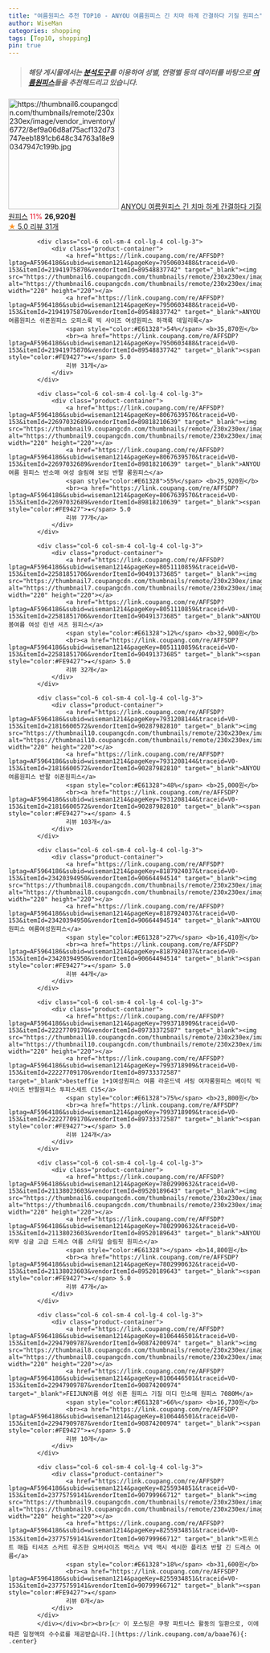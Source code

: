 ```yaml
---
title: "여름원피스 추천 TOP10 - ANYOU 여름원피스 긴 치마 하계 간결하다 기질 원피스"
author: WiseMan
categories: shopping
tags: [Top10, shopping]
pin: true
---
```


> ##### 해당 게시물에서는 [**분석도구**](https://itemscout.io/)를 이용하여 **성별**, **연령별** 등의 데이터를 바탕으로 [**여름원피스**](https://link.coupang.com/a/baae76)들을 추천해드리고 있습니다.
<div class="container"><div class="row">
            <div class="col-6 col-sm-4 col-lg-4 col-lg-3">
                <div class="product-container">
                    <a href="https://link.coupang.com/re/AFFSDP?lptag=AF5964186&subid=wiseman1214&pageKey=7959079979&traceid=V0-153&itemId=22001640524&vendorItemId=90896635881" target="_blank"><img src="https://thumbnail6.coupangcdn.com/thumbnails/remote/230x230ex/image/vendor_inventory/6772/8ef9a06d8af75acf132d73747eeb1891cb648c34763a18e90347947c199b.jpg" alt="https://thumbnail6.coupangcdn.com/thumbnails/remote/230x230ex/image/vendor_inventory/6772/8ef9a06d8af75acf132d73747eeb1891cb648c34763a18e90347947c199b.jpg" width="220" height="220"></a>
                    <a href="https://link.coupang.com/re/AFFSDP?lptag=AF5964186&subid=wiseman1214&pageKey=7959079979&traceid=V0-153&itemId=22001640524&vendorItemId=90896635881" target="_blank">ANYOU 여름원피스 긴 치마 하계 간결하다 기질 원피스</a>
                    <span style="color:#E61328">11%</span> <b>26,920원</b>
                    <br><a href="https://link.coupang.com/re/AFFSDP?lptag=AF5964186&subid=wiseman1214&pageKey=7959079979&traceid=V0-153&itemId=22001640524&vendorItemId=90896635881" target="_blank"><span style="color:#FE9427">★</span> 5.0
                    리뷰 31개</a>
                </div>
            </div>
            
            <div class="col-6 col-sm-4 col-lg-4 col-lg-3">
                <div class="product-container">
                    <a href="https://link.coupang.com/re/AFFSDP?lptag=AF5964186&subid=wiseman1214&pageKey=7950603488&traceid=V0-153&itemId=21941975870&vendorItemId=89548837742" target="_blank"><img src="https://thumbnail6.coupangcdn.com/thumbnails/remote/230x230ex/image/vendor_inventory/c13c/a882547c4d82460418a589b00ba6491c797364299d0f4c4953a6796c43f1.jpg" alt="https://thumbnail6.coupangcdn.com/thumbnails/remote/230x230ex/image/vendor_inventory/c13c/a882547c4d82460418a589b00ba6491c797364299d0f4c4953a6796c43f1.jpg" width="220" height="220"></a>
                    <a href="https://link.coupang.com/re/AFFSDP?lptag=AF5964186&subid=wiseman1214&pageKey=7950603488&traceid=V0-153&itemId=21941975870&vendorItemId=89548837742" target="_blank">ANYOU 여름원피스 쉬폰원피스 오피스룩 빅 사이즈 여성원피스 하객룩 데일리룩</a>
                    <span style="color:#E61328">54%</span> <b>35,870원</b>
                    <br><a href="https://link.coupang.com/re/AFFSDP?lptag=AF5964186&subid=wiseman1214&pageKey=7950603488&traceid=V0-153&itemId=21941975870&vendorItemId=89548837742" target="_blank"><span style="color:#FE9427">★</span> 5.0
                    리뷰 31개</a>
                </div>
            </div>
            
            <div class="col-6 col-sm-4 col-lg-4 col-lg-3">
                <div class="product-container">
                    <a href="https://link.coupang.com/re/AFFSDP?lptag=AF5964186&subid=wiseman1214&pageKey=8067639570&traceid=V0-153&itemId=22697032689&vendorItemId=89818210639" target="_blank"><img src="https://thumbnail9.coupangcdn.com/thumbnails/remote/230x230ex/image/vendor_inventory/a359/25d555dd39d4c7a3bfe1f1f461b04289a58496a9b170c5cd45631a207de1.jpg" alt="https://thumbnail9.coupangcdn.com/thumbnails/remote/230x230ex/image/vendor_inventory/a359/25d555dd39d4c7a3bfe1f1f461b04289a58496a9b170c5cd45631a207de1.jpg" width="220" height="220"></a>
                    <a href="https://link.coupang.com/re/AFFSDP?lptag=AF5964186&subid=wiseman1214&pageKey=8067639570&traceid=V0-153&itemId=22697032689&vendorItemId=89818210639" target="_blank">ANYOU 여름 원피스 반소매 여성 슬림해 보임 반팔 롱원피스</a>
                    <span style="color:#E61328">55%</span> <b>25,920원</b>
                    <br><a href="https://link.coupang.com/re/AFFSDP?lptag=AF5964186&subid=wiseman1214&pageKey=8067639570&traceid=V0-153&itemId=22697032689&vendorItemId=89818210639" target="_blank"><span style="color:#FE9427">★</span> 5.0
                    리뷰 77개</a>
                </div>
            </div>
            
            <div class="col-6 col-sm-4 col-lg-4 col-lg-3">
                <div class="product-container">
                    <a href="https://link.coupang.com/re/AFFSDP?lptag=AF5964186&subid=wiseman1214&pageKey=8051110859&traceid=V0-153&itemId=22581851706&vendorItemId=90491373685" target="_blank"><img src="https://thumbnail7.coupangcdn.com/thumbnails/remote/230x230ex/image/vendor_inventory/6772/a31e8613f06139b4f1ea9f30ff3e917dc21f8eb9a22111c31cdfa9d6556d.jpg" alt="https://thumbnail7.coupangcdn.com/thumbnails/remote/230x230ex/image/vendor_inventory/6772/a31e8613f06139b4f1ea9f30ff3e917dc21f8eb9a22111c31cdfa9d6556d.jpg" width="220" height="220"></a>
                    <a href="https://link.coupang.com/re/AFFSDP?lptag=AF5964186&subid=wiseman1214&pageKey=8051110859&traceid=V0-153&itemId=22581851706&vendorItemId=90491373685" target="_blank">ANYOU 봄여름 여성 린넨 셔츠 원피스</a>
                    <span style="color:#E61328">12%</span> <b>32,900원</b>
                    <br><a href="https://link.coupang.com/re/AFFSDP?lptag=AF5964186&subid=wiseman1214&pageKey=8051110859&traceid=V0-153&itemId=22581851706&vendorItemId=90491373685" target="_blank"><span style="color:#FE9427">★</span> 5.0
                    리뷰 32개</a>
                </div>
            </div>
            
            <div class="col-6 col-sm-4 col-lg-4 col-lg-3">
                <div class="product-container">
                    <a href="https://link.coupang.com/re/AFFSDP?lptag=AF5964186&subid=wiseman1214&pageKey=7931208144&traceid=V0-153&itemId=21816600572&vendorItemId=90287982810" target="_blank"><img src="https://thumbnail10.coupangcdn.com/thumbnails/remote/230x230ex/image/vendor_inventory/da9f/a8d2eea7b3eb64c922da1b564eb82b5809c23792d62b860967faabac148f.jpg" alt="https://thumbnail10.coupangcdn.com/thumbnails/remote/230x230ex/image/vendor_inventory/da9f/a8d2eea7b3eb64c922da1b564eb82b5809c23792d62b860967faabac148f.jpg" width="220" height="220"></a>
                    <a href="https://link.coupang.com/re/AFFSDP?lptag=AF5964186&subid=wiseman1214&pageKey=7931208144&traceid=V0-153&itemId=21816600572&vendorItemId=90287982810" target="_blank">ANYOU 여름원피스 반팔 쉬폰원피스</a>
                    <span style="color:#E61328">48%</span> <b>25,000원</b>
                    <br><a href="https://link.coupang.com/re/AFFSDP?lptag=AF5964186&subid=wiseman1214&pageKey=7931208144&traceid=V0-153&itemId=21816600572&vendorItemId=90287982810" target="_blank"><span style="color:#FE9427">★</span> 4.5
                    리뷰 103개</a>
                </div>
            </div>
            
            <div class="col-6 col-sm-4 col-lg-4 col-lg-3">
                <div class="product-container">
                    <a href="https://link.coupang.com/re/AFFSDP?lptag=AF5964186&subid=wiseman1214&pageKey=8187924037&traceid=V0-153&itemId=23420394950&vendorItemId=90664494514" target="_blank"><img src="https://thumbnail8.coupangcdn.com/thumbnails/remote/230x230ex/image/vendor_inventory/f03f/ac079ffd51ae1353ae1cfc958d8e6484e030416cdf971d5b5a7b9d1e92c9.jpg" alt="https://thumbnail8.coupangcdn.com/thumbnails/remote/230x230ex/image/vendor_inventory/f03f/ac079ffd51ae1353ae1cfc958d8e6484e030416cdf971d5b5a7b9d1e92c9.jpg" width="220" height="220"></a>
                    <a href="https://link.coupang.com/re/AFFSDP?lptag=AF5964186&subid=wiseman1214&pageKey=8187924037&traceid=V0-153&itemId=23420394950&vendorItemId=90664494514" target="_blank">ANYOU 원피스 여름여성원피스</a>
                    <span style="color:#E61328">27%</span> <b>16,410원</b>
                    <br><a href="https://link.coupang.com/re/AFFSDP?lptag=AF5964186&subid=wiseman1214&pageKey=8187924037&traceid=V0-153&itemId=23420394950&vendorItemId=90664494514" target="_blank"><span style="color:#FE9427">★</span> 5.0
                    리뷰 44개</a>
                </div>
            </div>
            
            <div class="col-6 col-sm-4 col-lg-4 col-lg-3">
                <div class="product-container">
                    <a href="https://link.coupang.com/re/AFFSDP?lptag=AF5964186&subid=wiseman1214&pageKey=7993718909&traceid=V0-153&itemId=22227709170&vendorItemId=89733372587" target="_blank"><img src="https://thumbnail10.coupangcdn.com/thumbnails/remote/230x230ex/image/vendor_inventory/9f41/3b03d1e5b4b852ccbf6d8c12d1f644695a3da5cb0be9c3fdc21e2e5d55f3.png" alt="https://thumbnail10.coupangcdn.com/thumbnails/remote/230x230ex/image/vendor_inventory/9f41/3b03d1e5b4b852ccbf6d8c12d1f644695a3da5cb0be9c3fdc21e2e5d55f3.png" width="220" height="220"></a>
                    <a href="https://link.coupang.com/re/AFFSDP?lptag=AF5964186&subid=wiseman1214&pageKey=7993718909&traceid=V0-153&itemId=22227709170&vendorItemId=89733372587" target="_blank">besteffie 1+1여성원피스 여름 라운드넥 셔링 여자롱원피스 베이직 빅사이즈 반팔원피스 투피스세트 C15</a>
                    <span style="color:#E61328">75%</span> <b>23,800원</b>
                    <br><a href="https://link.coupang.com/re/AFFSDP?lptag=AF5964186&subid=wiseman1214&pageKey=7993718909&traceid=V0-153&itemId=22227709170&vendorItemId=89733372587" target="_blank"><span style="color:#FE9427">★</span> 5.0
                    리뷰 124개</a>
                </div>
            </div>
            
            <div class="col-6 col-sm-4 col-lg-4 col-lg-3">
                <div class="product-container">
                    <a href="https://link.coupang.com/re/AFFSDP?lptag=AF5964186&subid=wiseman1214&pageKey=7802990632&traceid=V0-153&itemId=21138023603&vendorItemId=89520189643" target="_blank"><img src="https://thumbnail6.coupangcdn.com/thumbnails/remote/230x230ex/image/vendor_inventory/0f37/96a7019ddd654051d0646dc2e0dae7a425a5532a29cf89f4d401a17b4ec4.jpg" alt="https://thumbnail6.coupangcdn.com/thumbnails/remote/230x230ex/image/vendor_inventory/0f37/96a7019ddd654051d0646dc2e0dae7a425a5532a29cf89f4d401a17b4ec4.jpg" width="220" height="220"></a>
                    <a href="https://link.coupang.com/re/AFFSDP?lptag=AF5964186&subid=wiseman1214&pageKey=7802990632&traceid=V0-153&itemId=21138023603&vendorItemId=89520189643" target="_blank">ANYOU외부 싱글 고급 드레스 여름 스타일 슬림핏 원피스</a>
                    <span style="color:#E61328"></span> <b>14,800원</b>
                    <br><a href="https://link.coupang.com/re/AFFSDP?lptag=AF5964186&subid=wiseman1214&pageKey=7802990632&traceid=V0-153&itemId=21138023603&vendorItemId=89520189643" target="_blank"><span style="color:#FE9427">★</span> 5.0
                    리뷰 47개</a>
                </div>
            </div>
            
            <div class="col-6 col-sm-4 col-lg-4 col-lg-3">
                <div class="product-container">
                    <a href="https://link.coupang.com/re/AFFSDP?lptag=AF5964186&subid=wiseman1214&pageKey=8106446501&traceid=V0-153&itemId=22947909787&vendorItemId=90874200974" target="_blank"><img src="https://thumbnail8.coupangcdn.com/thumbnails/remote/230x230ex/image/vendor_inventory/fa7a/0a52bb3d0f89800cb8e2365e6158b96c45b4e5869475c1e3c303bcbf9089.jpg" alt="https://thumbnail8.coupangcdn.com/thumbnails/remote/230x230ex/image/vendor_inventory/fa7a/0a52bb3d0f89800cb8e2365e6158b96c45b4e5869475c1e3c303bcbf9089.jpg" width="220" height="220"></a>
                    <a href="https://link.coupang.com/re/AFFSDP?lptag=AF5964186&subid=wiseman1214&pageKey=8106446501&traceid=V0-153&itemId=22947909787&vendorItemId=90874200974" target="_blank">FEIJUN여름 여성 쉬폰 원피스 기질 미디 민소매 원피스 7080M</a>
                    <span style="color:#E61328">66%</span> <b>16,730원</b>
                    <br><a href="https://link.coupang.com/re/AFFSDP?lptag=AF5964186&subid=wiseman1214&pageKey=8106446501&traceid=V0-153&itemId=22947909787&vendorItemId=90874200974" target="_blank"><span style="color:#FE9427">★</span> 5.0
                    리뷰 10개</a>
                </div>
            </div>
            
            <div class="col-6 col-sm-4 col-lg-4 col-lg-3">
                <div class="product-container">
                    <a href="https://link.coupang.com/re/AFFSDP?lptag=AF5964186&subid=wiseman1214&pageKey=8255934851&traceid=V0-153&itemId=23775759141&vendorItemId=90799966712" target="_blank"><img src="https://thumbnail9.coupangcdn.com/thumbnails/remote/230x230ex/image/vendor_inventory/ba69/131ebc537c37e31d2e9f360fb7d446aa995125763263197456ee69a6f70c.jpg" alt="https://thumbnail9.coupangcdn.com/thumbnails/remote/230x230ex/image/vendor_inventory/ba69/131ebc537c37e31d2e9f360fb7d446aa995125763263197456ee69a6f70c.jpg" width="220" height="220"></a>
                    <a href="https://link.coupang.com/re/AFFSDP?lptag=AF5964186&subid=wiseman1214&pageKey=8255934851&traceid=V0-153&itemId=23775759141&vendorItemId=90799966712" target="_blank">트위스트 매듭 티셔츠 스커트 루즈한 오버사이즈 백리스 V넥 맥시 섹시한 플리츠 반팔 긴 드레스 여름</a>
                    <span style="color:#E61328">18%</span> <b>31,600원</b>
                    <br><a href="https://link.coupang.com/re/AFFSDP?lptag=AF5964186&subid=wiseman1214&pageKey=8255934851&traceid=V0-153&itemId=23775759141&vendorItemId=90799966712" target="_blank"><span style="color:#FE9427">★</span> 
                    리뷰 0개</a>
                </div>
            </div>
            </div></div><br><br>[👉 이 포스팅은 쿠팡 파트너스 활동의 일환으로, 이에 따른 일정액의 수수료를 제공받습니다.](https://link.coupang.com/a/baae76){: .center}